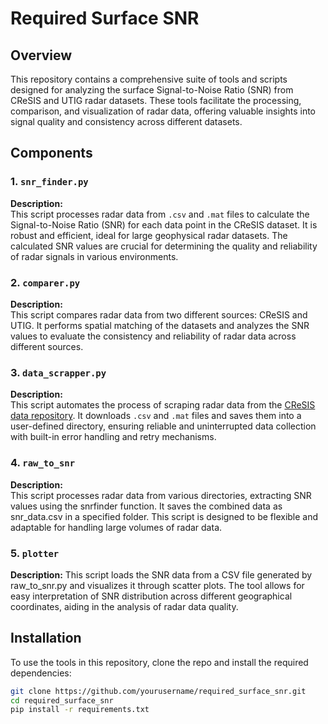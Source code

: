 # Required Surface SNR

## Overview

This repository contains a comprehensive suite of tools and scripts designed for analyzing the surface Signal-to-Noise Ratio (SNR) from CReSIS and UTIG radar datasets. These tools facilitate the processing, comparison, and visualization of radar data, offering valuable insights into signal quality and consistency across different datasets.

## Components

### **1. `snr_finder.py`**

**Description:**  
This script processes radar data from `.csv` and `.mat` files to calculate the Signal-to-Noise Ratio (SNR) for each data point in the CReSIS dataset. It is robust and efficient, ideal for large geophysical radar datasets. The calculated SNR values are crucial for determining the quality and reliability of radar signals in various environments.

### **2. `comparer.py`**

**Description:**  
This script compares radar data from two different sources: CReSIS and UTIG. It performs spatial matching of the datasets and analyzes the SNR values to evaluate the consistency and reliability of radar data across different sources.

### **3. `data_scrapper.py`**

**Description:**  
This script automates the process of scraping radar data from the [CReSIS data repository](https://data.cresis.ku.edu/data/rds/). It downloads `.csv` and `.mat` files and saves them into a user-defined directory, ensuring reliable and uninterrupted data collection with built-in error handling and retry mechanisms.

### **4. `raw_to_snr`**

**Description:**  
This script processes radar data from various directories, extracting SNR values using the snrfinder function. It saves the combined data as snr_data.csv in a specified folder. This script is designed to be flexible and adaptable for handling large volumes of radar data.

### **5. `plotter`**

**Description:**
This script loads the SNR data from a CSV file generated by raw_to_snr.py and visualizes it through scatter plots. The tool allows for easy interpretation of SNR distribution across different geographical coordinates, aiding in the analysis of radar data quality.

## Installation

To use the tools in this repository, clone the repo and install the required dependencies:

```bash
git clone https://github.com/yourusername/required_surface_snr.git
cd required_surface_snr
pip install -r requirements.txt


